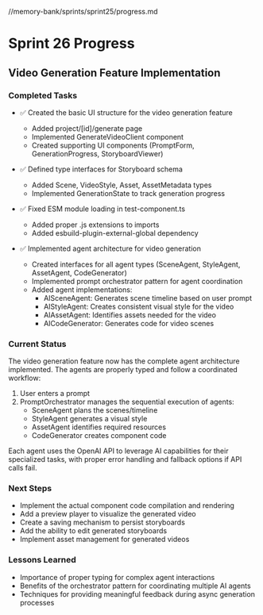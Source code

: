//memory-bank/sprints/sprint25/progress.md
# Sprint 26 Progress

## Video Generation Feature Implementation

### Completed Tasks

- ✅ Created the basic UI structure for the video generation feature
  - Added project/[id]/generate page
  - Implemented GenerateVideoClient component
  - Created supporting UI components (PromptForm, GenerationProgress, StoryboardViewer)

- ✅ Defined type interfaces for Storyboard schema
  - Added Scene, VideoStyle, Asset, AssetMetadata types
  - Implemented GenerationState to track generation progress

- ✅ Fixed ESM module loading in test-component.ts
  - Added proper .js extensions to imports
  - Added esbuild-plugin-external-global dependency

- ✅ Implemented agent architecture for video generation
  - Created interfaces for all agent types (SceneAgent, StyleAgent, AssetAgent, CodeGenerator)
  - Implemented prompt orchestrator pattern for agent coordination
  - Added agent implementations:
    - AISceneAgent: Generates scene timeline based on user prompt
    - AIStyleAgent: Creates consistent visual style for the video
    - AIAssetAgent: Identifies assets needed for the video
    - AICodeGenerator: Generates code for video scenes

### Current Status

The video generation feature now has the complete agent architecture implemented. The agents are properly typed and follow a coordinated workflow:

1. User enters a prompt
2. PromptOrchestrator manages the sequential execution of agents:
   - SceneAgent plans the scenes/timeline
   - StyleAgent generates a visual style
   - AssetAgent identifies required resources
   - CodeGenerator creates component code

Each agent uses the OpenAI API to leverage AI capabilities for their specialized tasks, with proper error handling and fallback options if API calls fail.

### Next Steps

- Implement the actual component code compilation and rendering
- Add a preview player to visualize the generated video
- Create a saving mechanism to persist storyboards
- Add the ability to edit generated storyboards
- Implement asset management for generated videos

### Lessons Learned

- Importance of proper typing for complex agent interactions
- Benefits of the orchestrator pattern for coordinating multiple AI agents
- Techniques for providing meaningful feedback during async generation processes
